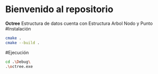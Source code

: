 # Bienvenido al repositorio
**Octree**
Estructura de datos cuenta con Estructura Arbol Nodo y Punto
#Instalación
```bash
cmake .
cmake --build .
```

#Ejecución
```bash
cd .\Debug\
.\octree.exe
```
